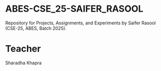 # ABES-CSE_25-SAIFER_RASOOL
Repository for Projects, Assignments, and Experiments by Saifer Rasool (CSE-25, ABES, Batch 2025).
# Teacher 
Sharadha Khapra